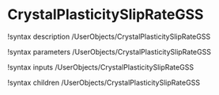 <!-- MOOSE Documentation Stub: Remove this when content is added. -->

# CrystalPlasticitySlipRateGSS
!syntax description /UserObjects/CrystalPlasticitySlipRateGSS

!syntax parameters /UserObjects/CrystalPlasticitySlipRateGSS

!syntax inputs /UserObjects/CrystalPlasticitySlipRateGSS

!syntax children /UserObjects/CrystalPlasticitySlipRateGSS
